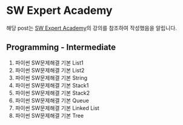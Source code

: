 # SW Expert Academy

해당 post는 [SW Expert Academy](https://swexpertacademy.com/main/main.do)의 강의를 참조하여 작성했음을 알립니다.

## Programming - Intermediate

1. 파이썬 SW문제해결 기본 List1
2. 파이썬 SW문제해결 기본 List2
3. 파이썬 SW문제해결 기본 String
4. 파이썬 SW문제해결 기본 Stack1
5. 파이썬 SW문제해결 기본 Stack2
6. 파이썬 SW문제해결 기본 Queue
7. 파이썬 SW문제해결 기본 Linked List
8. 파이썬 SW문제해결 기본 Tree


